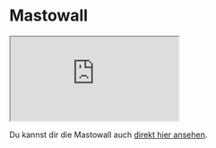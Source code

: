 # Mastowall

<iframe src="https://mastodon.datagnome.de/?hashtags=DatenzwergLeaks,Datenzwerg&server=https://chaos.social" class="mastowall-iframe"></iframe>

Du kannst dir die Mastowall auch [direkt hier ansehen](https://mastodon.datagnome.de/?hashtags=DatenzwergLeaks,Datenzwerg&server=https://chaos.social).

